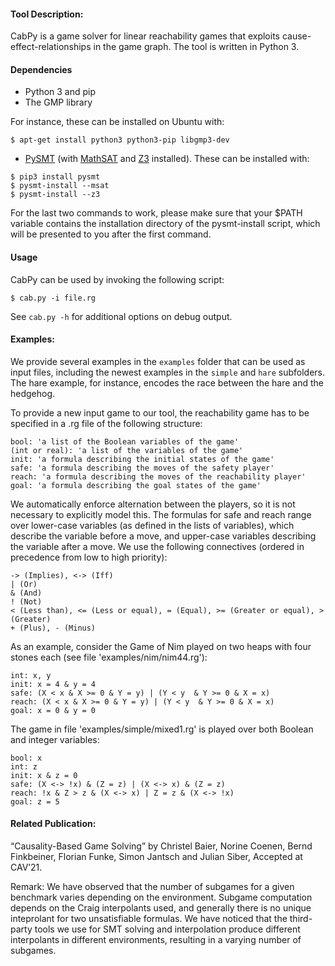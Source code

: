 #### Tool Description: 
CabPy is a game solver for linear reachability games that exploits cause-effect-relationships in the game graph. The tool is written in Python 3. 

#### Dependencies
- Python 3 and pip
- The GMP library

For instance, these can be installed on Ubuntu with:
```
$ apt-get install python3 python3-pip libgmp3-dev
```

- [PySMT](https://github.com/pysmt/pysmt) (with [MathSAT](https://mathsat.fbk.eu/) and [Z3](https://github.com/Z3Prover/z3) installed).
These can be installed with:
```
$ pip3 install pysmt
$ pysmt-install --msat
$ pysmt-install --z3
```

For the last two commands to work, please make sure that your $PATH variable contains the installation directory of the pysmt-install script, which will be presented to you after the first command.

#### Usage
CabPy can be used by invoking the following script:
```
$ cab.py -i file.rg
```
See  `cab.py -h` for additional options on debug output. 

#### Examples: 
We provide several examples in the `examples` folder that can be used as input files, including the newest examples in the `simple` and `hare` subfolders. The hare example, for instance, encodes the race between the hare and the hedgehog. 

To provide a new input game to our tool, the reachability game has to be specified in a .rg file of the following structure:
```
bool: 'a list of the Boolean variables of the game'
(int or real): 'a list of the variables of the game'
init: 'a formula describing the initial states of the game'
safe: 'a formula describing the moves of the safety player'
reach: 'a formula describing the moves of the reachability player'
goal: 'a formula describing the goal states of the game'
```
We automatically enforce alternation between the players, so it is not necessary to explicitly model this. The formulas for safe and reach range over lower-case variables (as defined in the lists of variables), which describe the variable before a move, and upper-case variables describing the variable after a move.
We use the following connectives (ordered in precedence from low to high priority):
```
-> (Implies), <-> (Iff)
| (Or)
& (And)
! (Not)
< (Less than), <= (Less or equal), = (Equal), >= (Greater or equal), > (Greater)
+ (Plus), - (Minus)
```
As an example, consider the Game of Nim played on two heaps with four stones each
(see file 'examples/nim/nim44.rg'):
```
int: x, y
init: x = 4 & y = 4
safe: (X < x & X >= 0 & Y = y) | (Y < y  & Y >= 0 & X = x)
reach: (X < x & X >= 0 & Y = y) | (Y < y  & Y >= 0 & X = x)
goal: x = 0 & y = 0
```
The game in file 'examples/simple/mixed1.rg' is played over both Boolean and integer variables:
```
bool: x
int: z
init: x & z = 0
safe: (X <-> !x) & (Z = z) | (X <-> x) & (Z = z)
reach: !x & Z > z & (X <-> x) | Z = z & (X <-> !x)
goal: z = 5
```

#### Related Publication: 
“Causality-Based Game Solving” by Christel Baier, Norine Coenen, Bernd Finkbeiner, Florian Funke, Simon Jantsch and Julian Siber, Accepted at CAV’21.

Remark: We have observed that the number of subgames for a given benchmark varies depending on the environment. Subgame computation depends on the Craig interpolants used, and generally there is no unique inteprolant for two unsatisfiable formulas. We have noticed that the third-party tools we use for SMT solving and interpolation produce different interpolants in different environments, resulting in a varying number of subgames.
